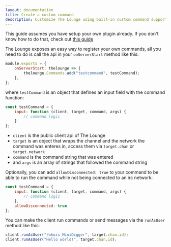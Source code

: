 ```yaml
---
layout: documentation
title: Create a custom command
description: Customize The Lounge using built-in custom command support
---
```


This guide assumes you have setup your own plugin already. If you don't know how to do that, check out [this guide](/docs/plugin-creation)

The Lounge exposes an easy way to register your own commands, all you need to do is call the api in your `onServerStart` method like this:

```js
module.exports = {
    onServerStart: thelounge => {
        thelounge.Commands.add("testcommand", testCommand);
    },
};
```

where `testCommand` is an object that defines an input field with the command function:
```js
const testCommand = {
    input: function (client, target, command, args) {
        // command logic
    }
};
```
- `client` is the public client api of The Lounge
- `target` is an object that wraps the channel and the network the command was enteres in, access them via `target.chan` or `target.network`
- `command` is the command string that was entered
- and `args` is an array of strings that followed the command string

Optionally, you can add `allowDisconnected: true` to your command to be able to run the command while not being connected to an irc network:
```js
const testCommand = {
    input: function (client, target, command, args) {
        // command logic
    },
    allowDisconnected: true
};
```

You can make the client run commands or send messages via the `runAsUser` method like this:
```js
client.runAsUser("/whois MiniDigger", target.chan.id);
client.runAsUser("Hello world!", target.chan.id);
```
